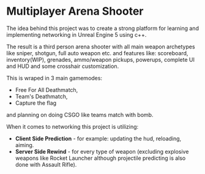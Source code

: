 # Multiplayer Arena Shooter

The idea behind this project was to create a strong platform for learning and implementing networking in Unreal Engine 5 using c++. 

The result is a third person arena shooter with all main weapon archetypes like sniper, shotgun, full auto weapon etc. 
and features like: scoreboard, inventory(WIP), grenades, ammo/weapon pickups, powerups, complete UI and HUD and some crosshair customization.

This is wraped in 3 main gamemodes: 
- Free For All Deathmatch,
- Team's Deathmatch,
- Capture the flag
  
and planning on doing CSGO like teams match with bomb.

When it comes to networking this project is utilizing:
- **Client Side Prediction** - for example: updating the hud, reloading, aiming.
- **Server Side Rewind** - for every type of weapon (excluding explosive weapons like Rocket Launcher although projectile predicting is also done with Assault Rifle).
